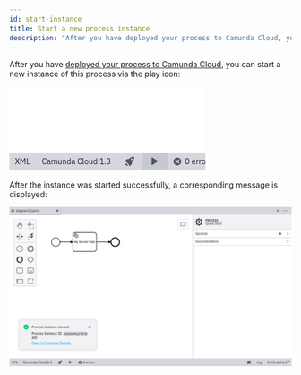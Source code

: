 ```yaml
---
id: start-instance
title: Start a new process instance
description: "After you have deployed your process to Camunda Cloud, you can start a new instance of this process via the play icon."
---
```


After you have [deployed your process to Camunda Cloud](./connect-to-camunda-cloud.md), you can start a new instance of this process via the play icon:

![start instance icon](./img/start-instance-icon.png)

After the instance was started successfully, a corresponding message is displayed:

![start instance successful](./img/start-instance-successful.png)
